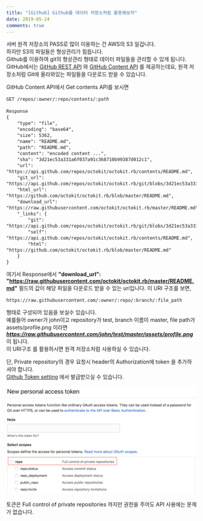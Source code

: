 ```yaml
---
title: "[Github] Github를 데이터 저장소처럼 활용해보자"
date: 2019-05-24
comments: true
---
```


서버 원격 저장소의 PASS로 많이 이용하는 건 AWS의 S3 일겁니다.  
하지만 S3의 파일들은 형상관리가 힘듭니다.   
Github를 이용하여 git의 형상관리 형태로 데이터 파일들을 관리할 수 있게 됩니다. 
GitHub에서는 [GitHub REST API](https://developer.github.com/v3/) 와 [GitHub Content API](https://developer.github.com/v3/repos/contents/) 를 제공하는데요, 
원격 저장소처럼 Git에 올라와있는 파일들을 다운로드 받을 수 있습니다.  

GitHub Content API에서 Get contents API를 보시면 

~~~
GET /repos/:owner/:repo/contents/:path

Response
{
    "type": "file",
    "encoding": "base64",
    "size": 5362,
    "name": "README.md",
    "path": "README.md",
    "content": "encoded content ...",
    "sha": "3d21ec53a331a6f037a91c368710b99387d012c1",
    "url": "https://api.github.com/repos/octokit/octokit.rb/contents/README.md",
    "git_url": "https://api.github.com/repos/octokit/octokit.rb/git/blobs/3d21ec53a331a6f037a91c368710b99387d012c1",
    "html_url": "https://github.com/octokit/octokit.rb/blob/master/README.md",
    "download_url": "https://raw.githubusercontent.com/octokit/octokit.rb/master/README.md",
    "_links": {
        "git": "https://api.github.com/repos/octokit/octokit.rb/git/blobs/3d21ec53a331a6f037a91c368710b99387d012c1",
        "self": "https://api.github.com/repos/octokit/octokit.rb/contents/README.md",
        "html": "https://github.com/octokit/octokit.rb/blob/master/README.md"
    }
}
~~~

여기서 Response에서   **"download_url": "https://raw.githubusercontent.com/octokit/octokit.rb/master/README.md"** 
필드의 값이 해당 파일을 다운로드 받을 수 있는 uri입니다. 
이 URI 구조를 보면,  

~~~
https://raw.githubusercontent.com/:owner/:repo/:branch/:file_path
~~~

형태로 구성되어 있음을 보실수 있습니다.  
예를들어 owner가 john이고 repository가 test, branch 이름이 master, file path가 assets/profile.png 이라면  
***https://raw.githubusercontent.com/john/test/master/assets/profile.png*** 이 됩니다.  
이 URI구조 를 활용하시면 원격 저장소처럼 사용하실 수 있습니다.   

단, Private repository의 경우 요청시 header의 Authorization에 token 을 추가하셔야 합니다.  
[Github Token setting](https://github.com/settings/tokens) 에서 발급받으실 수 있습니다.  

![token 생성 page](https://raw.githubusercontent.com/Ninja86/Ninja86.github.io/master/assets/article_images/2019-05-24-1/pic1.png)

토큰은 Full control of private repositories 까지만 권한을 주어도 API 사용에는 문제가 없습니다.  
